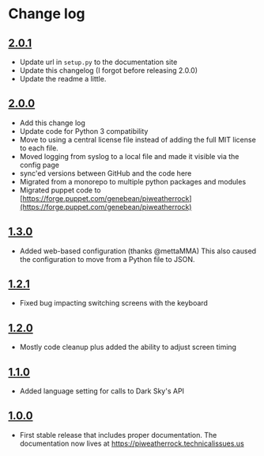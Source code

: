 # Change log

## [2.0.1](https://github.com/genebean/PiWeatherRock/tree/2.0.1)

- Update url in `setup.py` to the documentation site
- Update this changelog (I forgot before releasing 2.0.0)
- Update the readme a little.

## [2.0.0](https://github.com/genebean/PiWeatherRock/tree/2.0.0)

- Add this change log
- Update code for Python 3 compatibility
- Move to using a central license file instead of adding the full MIT license
  to each file.
- Moved logging from syslog to a local file and made it visible via the config
  page
- sync'ed versions between GitHub and the code here
- Migrated from a monorepo to multiple python packages and modules
- Migrated puppet code to
  [https://forge.puppet.com/genebean/piweatherrock](https://forge.puppet.com/genebean/piweatherrock)

## [1.3.0](https://github.com/genebean/PiWeatherRock/tree/1.3.0)

- Added web-based configuration (thanks @mettaMMA)
  This also caused the configuration to move from a Python file to JSON.

## [1.2.1](https://github.com/genebean/PiWeatherRock/tree/1.2.1)

- Fixed bug impacting switching screens with the keyboard

## [1.2.0](https://github.com/genebean/PiWeatherRock/tree/1.2.0)

- Mostly code cleanup plus added the ability to adjust screen timing

## [1.1.0](https://github.com/genebean/PiWeatherRock/tree/1.1.0)

- Added language setting for calls to Dark Sky's API

## [1.0.0](https://github.com/genebean/PiWeatherRock/tree/1.0.0)

- First stable release that includes proper documentation.
  The documentation now lives at https://piweatherrock.technicalissues.us

